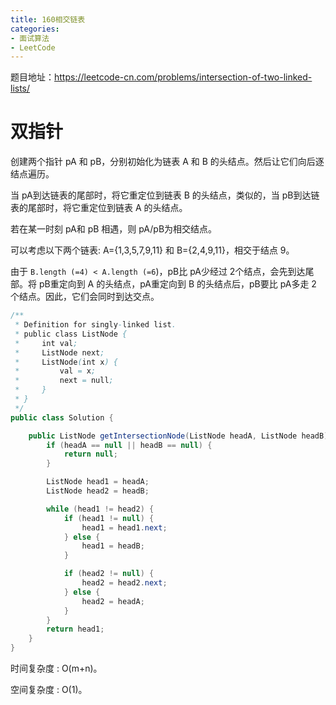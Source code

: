 ```yaml
---
title: 160相交链表
categories: 
- 面试算法
- LeetCode
---
```


题目地址：https://leetcode-cn.com/problems/intersection-of-two-linked-lists/

# 双指针

创建两个指针 pA 和 pB，分别初始化为链表 A 和 B 的头结点。然后让它们向后逐结点遍历。

当 pA到达链表的尾部时，将它重定位到链表 B 的头结点，类似的，当 pB到达链表的尾部时，将它重定位到链表 A 的头结点。

若在某一时刻 pA和 pB 相遇，则 pA/pB为相交结点。

可以考虑以下两个链表: A={1,3,5,7,9,11} 和 B={2,4,9,11}，相交于结点 9。 

由于 `B.length (=4) < A.length (=6`)，pB比 pA少经过 2个结点，会先到达尾部。将 pB重定向到 A 的头结点，pA重定向到 B 的头结点后，pB要比 pA多走 2 个结点。因此，它们会同时到达交点。

```java
/**
 * Definition for singly-linked list.
 * public class ListNode {
 *     int val;
 *     ListNode next;
 *     ListNode(int x) {
 *         val = x;
 *         next = null;
 *     }
 * }
 */
public class Solution {

    public ListNode getIntersectionNode(ListNode headA, ListNode headB) {
        if (headA == null || headB == null) {
            return null;
        }

        ListNode head1 = headA;
        ListNode head2 = headB;

        while (head1 != head2) {
            if (head1 != null) {
                head1 = head1.next;
            } else {
                head1 = headB;
            }

            if (head2 != null) {
                head2 = head2.next;
            } else {
                head2 = headA;
            }
        }
        return head1;
    }
}
```

时间复杂度 : O(m+n)。

空间复杂度 : O(1)。